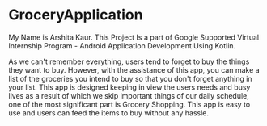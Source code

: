 # GroceryApplication
My Name is Arshita Kaur.
This Project Is a part of Google Supported Virtual Internship Program - Android Application Development Using Kotlin.

As we can't remember everything, users tend to forget to buy the things they want to buy. 
However, with the assistance of this app, you can make a list of the groceries you intend to buy so 
that you don't forget anything in your list. This app is designed keeping in view the users needs and
busy lives as a result of which we skip important things of our daily schedule, one of the most significant part is Grocery Shopping.
This app is easy to use and users can feed the items to buy without any hassle.


